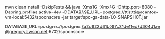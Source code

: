 mvn clean install -DskipTests && java -Xms1G -Xmx4G -Dhttp.port=8080 -Dspring.profiles.active=dev -DDATABASE_URL=postgres://ttis:ttis@centos-vm-local:5432/spoonscore -jar target/spc-ga-data-1.0-SNAPSHOT.jar

DATABASE_URL=postgres://postgres:2a2d922d81b097c21de11ed2d364d1ae@gregorylawson.net:6732/spoonscore



